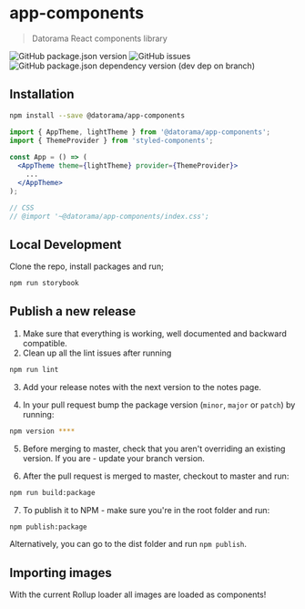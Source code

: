 # app-components

> Datorama React components library

![GitHub package.json version](https://img.shields.io/github/package-json/v/datorama/app-components.svg)
![GitHub issues](https://img.shields.io/github/issues-raw/datorama/app-components.svg)
![GitHub package.json dependency version (dev dep on branch)](https://img.shields.io/github/package-json/dependency-version/datorama/app-components/dev/react.svg)

## Installation
```bash
npm install --save @datorama/app-components
```

```jsx
import { AppTheme, lightTheme } from '@datorama/app-components';
import { ThemeProvider } from 'styled-components';
    
const App = () => (
  <AppTheme theme={lightTheme} provider={ThemeProvider}>
    ...
  </AppTheme>
);

// CSS
// @import '~@datorama/app-components/index.css';
```

## Local Development

Clone the repo, install packages and run;

```bash
npm run storybook
```

## Publish a new release

1. Make sure that everything is working, well documented and backward compatible.
2. Clean up all the lint issues after running

```bash
npm run lint
``` 

3. Add your release notes with the next version to the notes page.

4. In your pull request bump the package version (`minor`, `major` or `patch`) by running:

```bash
npm version **** 
```
5. Before merging to master, check that you aren't overriding an existing version. If you are - update your branch version.
   
6. After the pull request is merged to master, checkout to master and run:

```bash
npm run build:package
```

7. To publish it to NPM - make sure you're in the root folder and run:

```bash
npm publish:package
```

Alternatively, you can go to the dist folder and run `npm publish`.

## Importing images

With the current Rollup loader all images are loaded as components!

